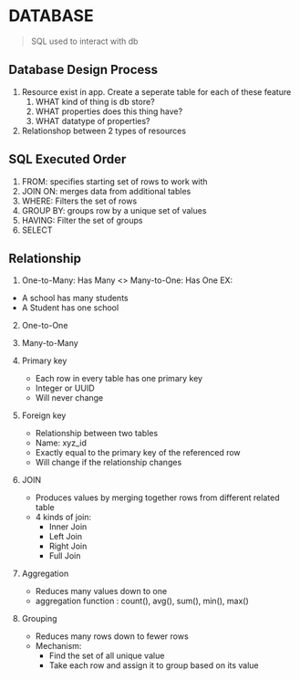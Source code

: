# DATABASE

> SQL used to interact with db

## Database Design Process

1. Resource exist in app. Create a seperate table for each of these feature
   1. WHAT kind of thing is db store?
   2. WHAT properties does this thing have?
   3. WHAT datatype of properties?
2. Relationshop between 2 types of resources

## SQL Executed Order

1. FROM: specifies starting set of rows to work with
2. JOIN ON: merges data from additional tables
3. WHERE: Filters the set of rows
4. GROUP BY: groups row by a unique set of values
5. HAVING: Filter the set of groups
6. SELECT

## Relationship

1. One-to-Many: Has Many <> Many-to-One: Has One
   EX:

- A school has many students
- A Student has one school

2. One-to-One
3. Many-to-Many

4. Primary key

   - Each row in every table has one primary key
   - Integer or UUID
   - Will never change

5. Foreign key

   - Relationship between two tables
   - Name: xyz_id
   - Exactly equal to the primary key of the referenced row
   - Will change if the relationship changes

6. JOIN
   - Produces values by merging together rows from different related table
   - 4 kinds of join:
     - Inner Join
     - Left Join
     - Right Join
     - Full Join
7. Aggregation

   - Reduces many values down to one
   - aggregation function : count(), avg(), sum(), min(), max()

8. Grouping
   - Reduces many rows down to fewer rows
   - Mechanism:
     - Find the set of all unique value
     - Take each row and assign it to group based on its value
